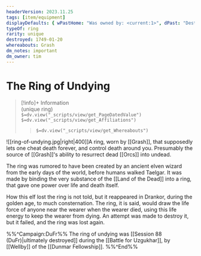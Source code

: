 ```yaml
---
headerVersion: 2023.11.25
tags: [item/equipment]
displayDefaults: { wPastHome: "Was owned by: <current:1>", dPast: "Destroyed by [[Wellby]] on <endDate>"}
typeOf: ring
rarity: unique
destroyed: 1749-01-20
whereabouts: Grash
dm_notes: important
dm_owner: tim
---
```

# The Ring of Undying
>[!info]+ Information  
> (unique ring)  
> `$=dv.view("_scripts/view/get_PageDatedValue")`  
> `$=dv.view("_scripts/view/get_Affiliations")`  
>> `$=dv.view("_scripts/view/get_Whereabouts")`

![[ring-of-undying.jpg|right|400]]A ring, worn by [[Grash]], that supposedly lets one cheat death forever, and control death around you. Presumably the source of [[Grash]]'s ability to resurrect dead [[Orcs]] into undead. 

The ring was rumored to have been created by an ancient elven wizard from the early days of the world, before humans walked Taelgar. It was made by binding the very substance of the [[Land of the Dead]] into a ring, that gave one power over life and death itself. 

How this elf lost the ring is not told, but it reappeared in Drankor, during the golden age, to much consternation. The ring, it is said, would draw the life force of anyone near the wearer when the wearer died, using this life energy to keep the wearer from dying. An attempt was made to destroy it, but it failed, and the ring was lost again. 

%%^Campaign:DuFr%%
The ring of undying was [[Session 88 (DuFr)|ultimately destroyed]] during the [[Battle for Uzgukhar]], by [[Wellby]] of the [[Dunmar Fellowship]]. 
%%^End%%